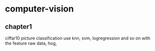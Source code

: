 # computer-vision

## chapter1

ciffar10 picture classification use knn, svm, logregression and so on with the feature raw data, hog, 
